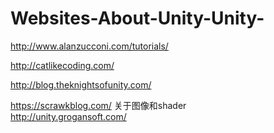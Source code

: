 # Websites-About-Unity-Unity-
http://www.alanzucconi.com/tutorials/

http://catlikecoding.com/

http://blog.theknightsofunity.com/

https://scrawkblog.com/  关于图像和shader <br>
http://unity.grogansoft.com/ </br>
